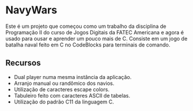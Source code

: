# NavyWars

Este é um projeto que começou como um trabalho da disciplina de Programação II do curso de Jogos Digitais da FATEC Americana e agora é usado para ousar e aprender um pouco mais de C. Consiste em um jogo de batalha naval feito em C no CodeBlocks para terminais de comando.

## Recursos

* Dual player numa mesma instância da aplicação.
* Arranjo manual ou randômico dos navios.
* Utilização de caracteres escape colors.
* Tabuleiro feito com caracteres ASCII de tabelas.
* Utilização do padrão C11 da linguagem C.
